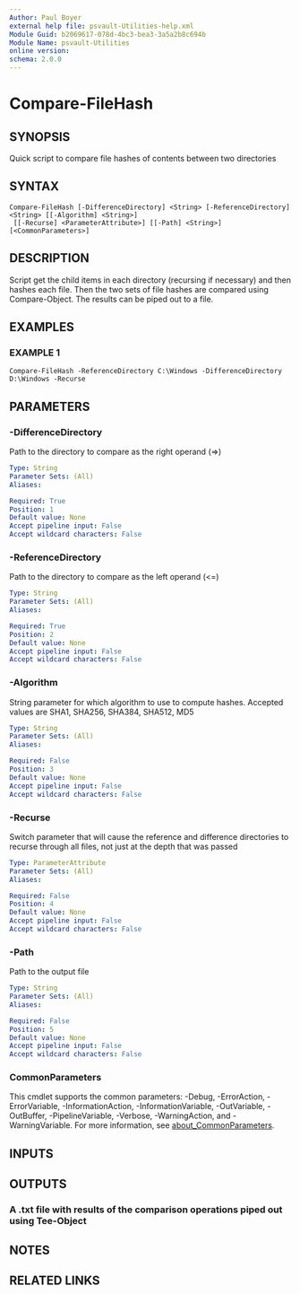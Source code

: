 ```yaml
---
Author: Paul Boyer
external help file: psvault-Utilities-help.xml
Module Guid: b2069617-078d-4bc3-bea3-3a5a2b8c694b
Module Name: psvault-Utilities
online version:
schema: 2.0.0
---
```


# Compare-FileHash

## SYNOPSIS
Quick script to compare file hashes of contents between two directories

## SYNTAX

```
Compare-FileHash [-DifferenceDirectory] <String> [-ReferenceDirectory] <String> [[-Algorithm] <String>]
 [[-Recurse] <ParameterAttribute>] [[-Path] <String>] [<CommonParameters>]
```

## DESCRIPTION
Script get the child items in each directory (recursing if necessary) and then hashes each file.
Then the two sets of file hashes are compared using
Compare-Object.
The results can be piped out to a file.

## EXAMPLES

### EXAMPLE 1
```
Compare-FileHash -ReferenceDirectory C:\Windows -DifferenceDirectory D:\Windows -Recurse
```

## PARAMETERS

### -DifferenceDirectory
Path to the directory to compare as the right operand (=\>)

```yaml
Type: String
Parameter Sets: (All)
Aliases:

Required: True
Position: 1
Default value: None
Accept pipeline input: False
Accept wildcard characters: False
```

### -ReferenceDirectory
Path to the directory to compare as the left operand (\<=)

```yaml
Type: String
Parameter Sets: (All)
Aliases:

Required: True
Position: 2
Default value: None
Accept pipeline input: False
Accept wildcard characters: False
```

### -Algorithm
String parameter for which algorithm to use to compute hashes.
Accepted values are SHA1, SHA256, SHA384, SHA512, MD5

```yaml
Type: String
Parameter Sets: (All)
Aliases:

Required: False
Position: 3
Default value: None
Accept pipeline input: False
Accept wildcard characters: False
```

### -Recurse
Switch parameter that will cause the reference and difference directories to recurse through all files, not just at the depth that was passed

```yaml
Type: ParameterAttribute
Parameter Sets: (All)
Aliases:

Required: False
Position: 4
Default value: None
Accept pipeline input: False
Accept wildcard characters: False
```

### -Path
Path to the output file

```yaml
Type: String
Parameter Sets: (All)
Aliases:

Required: False
Position: 5
Default value: None
Accept pipeline input: False
Accept wildcard characters: False
```

### CommonParameters
This cmdlet supports the common parameters: -Debug, -ErrorAction, -ErrorVariable, -InformationAction, -InformationVariable, -OutVariable, -OutBuffer, -PipelineVariable, -Verbose, -WarningAction, and -WarningVariable. For more information, see [about_CommonParameters](http://go.microsoft.com/fwlink/?LinkID=113216).

## INPUTS

## OUTPUTS

### A .txt file with results of the comparison operations piped out using Tee-Object
## NOTES

## RELATED LINKS
